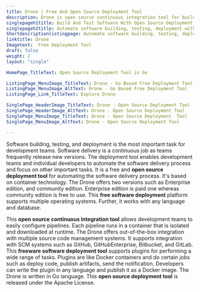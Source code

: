 ```yaml
---
title: Drone | Free And Open Source Deployment Tool
description: Drone is open source continuous integration tool for building and deploying software. Easily configure and run the pipeline in an isolated Docker container.
singlepageh1title: Build And Test Software With Open Source Deployment Tool
singlepageh2title: Automate software building, testing, deployment with self-service Continuous Integration and Continuous Delivery platform based on Go language.
Shortdescriptionlistingpage: Automate software building, testing, deployment with self-service Continuous Integration and Continuous Delivery platform based on Go language.
linktitle: Drone
Imagetext:  Free Deployment Tool 
draft: false
weight: 2
layout: "single"

HomePage_TitleText: Open Source Deployment Tool in Go

ListingPage_MenuImage_TitleText: Drone - Go Based Free Deployment Tool
ListingPage_MenuImage_AltText: Drone - Go Based Free Deployment Tool
ListingPage_Link_TitleText: Explore Drone

SinglePage_HeaderImage_TitleText: Drone - Open Source Deployment Tool
SinglePage_HeaderImage_AltText: Drone - Open Source Deployment Tool
SinglePage_MenuImage_TitleText: Drone - Open Source Deployment  Tool
SinglePage_MenuImage_AltText: Drone - Open Source Deployment Tool

---
```


Software building, testing, and deployment is the most important task for development teams. Software delivery is a continuous job as teams frequently release new versions. The deployment tool enables development teams and individual developers to automate the software delivery process and focus on other important tasks. It is a free and **open source deployment tool** for automating the software delivery process. It's based on container technology. The Drone offers two versions such as Enterprise edition, and community edition. Enterprise edition is paid one whereas community edition is free to use. This **free software deployment** platform supports multiple operating systems. Further, it works with any language and database.

This **open source continuous integration tool** allows development teams to easily configure pipelines. Each pipeline runs in a container that is isolated and downloaded at runtime. The Drone offers out-of-the-box integration with multiple source code management systems. It supports integration with SCM systems such as GitHub, GitHubEnterprise, Bitbucket, and GitLab. This **freeware software deployment tool** supports plugins for performing a wide range of tasks. Plugins are like Docker containers and do certain jobs such as deploy code, publish artifacts, send the notification. Developers can write the plugin in any language and publish it as a Docker image. The Drone is written in Go language. This **open source deployment tool** is released under the Apache License.